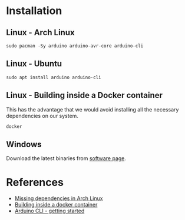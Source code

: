 
# Installation

## Linux - Arch Linux

    sudo pacman -Sy arduino arduino-avr-core arduino-cli

## Linux - Ubuntu

    sudo apt install arduino arduino-cli

## Linux - Building inside a Docker container

This has the advantage that we would avoid installing all the necessary dependencies
on our system.

	docker 

## Windows
Download the latest binaries from [software page](https://www.arduino.cc/en/software).

# References

* [Missing dependencies in Arch Linux](https://bugs.archlinux.org/task/60378)
* [Building inside a docker container](https://hub.docker.com/r/arduino/arduino-cli)
* [Arduino CLI - getting started](https://arduino.github.io/arduino-cli/latest/getting-started/)